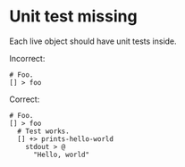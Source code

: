 # Unit test missing

Each live object should have unit tests inside.

Incorrect:

```eo
# Foo.
[] > foo
```

Correct:

```eo
# Foo.
[] > foo
  # Test works.
  [] +> prints-hello-world
    stdout > @
      "Hello, world"
```
